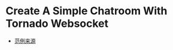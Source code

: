 # Create A Simple Chatroom With Tornado Websocket

* [范例来源](https://github.com/tornadoweb/tornado/tree/stable/demos/websocket)